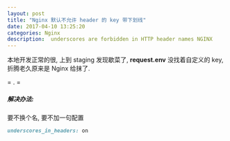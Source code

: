 ```yaml
---
layout: post
title: "Nginx 默认不允许 header 的 key 带下划线"
date: 2017-04-10 13:25:20
categories: Nginx
description:  underscores are forbidden in HTTP header names NGINX
---
```

<!--more-->


本地开发正常的很, 上到 staging 发现歇菜了, **request.env** 没找着自定义的 key, 折腾老久原来是 Nginx 给抹了.

= . =

##### 解决办法:

要不换个名, 要不加一句配置

```ruby
underscores_in_headers: on
```